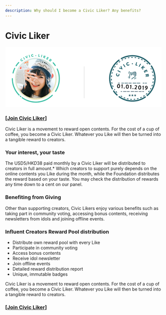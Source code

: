 ```yaml
---
description: Why should I become a Civic Liker? Any benefits?
---
```


# Civic Liker

![](../../.gitbook/assets/civic-liker.png)

### **\[**[**Join Civic Liker**](https://liker.land/civic)**\]**

Civic Liker is a movement to reward open contents. For the cost of a cup of coffee, you become a Civic Liker. Whatever you Like will then be turned into a tangible reward to creators.

### **Your interest, your taste**

The USD$5/HKD$38 paid monthly by a Civic Liker will be distributed to creators in full amount.\* Which creators to support purely depends on the online contents you Like during the month, while the Foundation distributes the reward based on your taste. You may check the distribution of rewards any time down to a cent on our panel.

### **Benefiting from Giving**

Other than supporting creators, Civic Likers enjoy various benefits such as taking part in community voting, accessing bonus contents, receiving newsletters from idols and joining offline events.

### **Influent Creators Reward Pool distribution**

* Distribute own reward pool with every Like
* Participate in community voting
* Access bonus contents
* Receive idol newsletter
* Join offline events
* Detailed reward distribution report
* Unique, immutable badges

Civic Liker is a movement to reward open contents. For the cost of a cup of coffee, you become a Civic Liker. Whatever you Like will then be turned into a tangible reward to creators.

### \[[Join **Civic Liker**](https://liker.land/civic)\]


